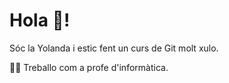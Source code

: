 # Hola 👋!

Sóc la Yolanda i estic fent un curs de Git molt xulo.

👩‍🎓 Treballo com a profe d'informàtica.
